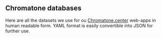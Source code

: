## Chromatone databases

Here are all the datasets we use for ou [Chromatone.center](https://chromatone.center) web-apps in human readable form. YAML format is easily convertible into JSON for further use. 